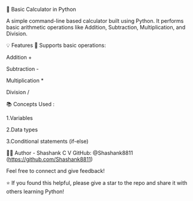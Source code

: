 🧮 Basic Calculator in Python

A simple command-line based calculator built using Python. It performs basic arithmetic operations like Addition, Subtraction, Multiplication, and Division.

💡 Features
🧠 Supports basic operations:

Addition +

Subtraction -

Multiplication \*

Division /

📚 Concepts Used :

1.Variables

2.Data types

3.Conditional statements (if-else)

👨‍💻 Author - Shashank C V
GitHub: @Shashank8811
(https://github.com/Shashank8811)

Feel free to connect and give feedback!

⭐ If you found this helpful, please give a star to the repo and share it with others learning Python!
